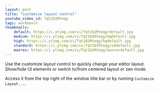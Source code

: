 ```yaml
---
layout: post
title: "Customize layout control"
youtube_video_id: Tqt2Q1Mteqg
tags: workbench
thumbnails:
    default: https://i.ytimg.com/vi/Tqt2Q1Mteqg/default.jpg
    medium: https://i.ytimg.com/vi/Tqt2Q1Mteqg/mqdefault.jpg
    high: https://i.ytimg.com/vi/Tqt2Q1Mteqg/hqdefault.jpg
    standard: https://i.ytimg.com/vi/Tqt2Q1Mteqg/sddefault.jpg
    maxres: https://i.ytimg.com/vi/Tqt2Q1Mteqg/maxresdefault.jpg
---
```


Use the customize layout control to quickly change your editor layout. Show/hide UI elements or switch to/from centered layout or zen mode.

Access it from the top right of the window title bar or by running `Customize Layout...`.